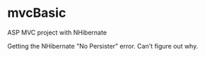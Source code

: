 mvcBasic
========

ASP MVC project with NHibernate

Getting the NHibernate "No Persister" error. Can't figure out why. 
